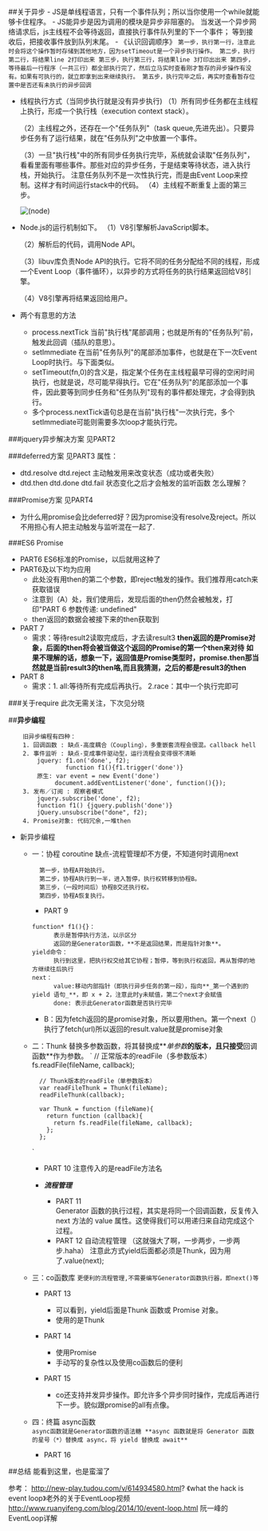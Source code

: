 ##关于异步
    - JS是单线程语言，只有一个事件队列；所以当你使用一个while就能够卡住程序。
    - JS能异步是因为调用的模块是异步非阻塞的。
        当发送一个异步网络请求后，js主线程不会等待返回，直接执行事件队列里的下一个事件；
        等到接收后，把接收事件放到队列末尾。
    - 《认识回调顺序》
    `` 第一步，执行第一行，注意此时会将这个操作暂时存储到其他地方，因为setTimeout是一个异步执行操作。
       第二步，执行第二行，将结果line 2打印出来
       第三步，执行第三行，将结果line 3打印出出来
       第四步，等待最后一行程序（一共三行）都全部执行完了，然后立马实时查看刚才暂存的异步操作有没有。如果有可执行的，就立即拿到出来继续执行。
       第五步，执行完毕之后，再实时查看暂存位置中是否还有未执行的异步回调 ``
   
- 线程执行方式（当同步执行就是没有异步执行)
   （1）所有同步任务都在主线程上执行，形成一个执行栈（execution context stack）。
   
   （2）主线程之外，还存在一个"任务队列"（task queue,先进先出）。只要异步任务有了运行结果，就在"任务队列"之中放置一个事件。
   
   （3）一旦"执行栈"中的所有同步任务执行完毕，系统就会读取"任务队列"，看看里面有哪些事件。那些对应的异步任务，于是结束等待状态，进入执行栈，开始执行。
       注意任务队列不是一次性执行完，而是由Event Loop来控制。这样才有时间运行stack中的代码。
   （4）主线程不断重复上面的第三步。
  
  ![(node)](http://www.ruanyifeng.com/blogimg/asset/2014/bg2014100803.png?raw=true)
  
- Node.js的运行机制如下。
    （1）V8引擎解析JavaScript脚本。
 
    （2）解析后的代码，调用Node API。
 
    （3）libuv库负责Node API的执行。它将不同的任务分配给不同的线程，形成一个Event Loop（事件循环），以异步的方式将任务的执行结果返回给V8引擎。
 
    （4）V8引擎再将结果返回给用户。
 
- 两个有意思的方法
    * process.nextTick 当前"执行栈"尾部调用；也就是所有的"任务队列"前，触发此回调（插队的意思）。
    * setImmediate 在当前"任务队列"的尾部添加事件，也就是在下一次Event Loop时执行。与下面类似。
    * setTimeout(fn,0)的含义是，指定某个任务在主线程最早可得的空闲时间执行，也就是说，尽可能早得执行。它在"任务队列"的尾部添加一个事件，因此要等到同步任务和"任务队列"现有的事件都处理完，才会得到执行。
    * 多个process.nextTick语句总是在当前"执行栈"一次执行完，多个setImmediate可能则需要多次loop才能执行完。
   
###jquery异步解决方案
见PART2

###deferred方案
见PART3
属性：
- dtd.resolve dtd.reject 主动触发用来改变状态（成功或者失败）
- dtd.then dtd.done dtd.fail 状态变化之后才会触发的监听函数
怎么理解？

###Promise方案
见PART4
* 为什么用promise会比deferred好？因为promise没有resolve及reject。所以
不用担心有人把主动触发与监听混在一起了.
  
###ES6 Promise  
* PART6 ES6标准的Promise，以后就用这种了
* PART6及以下均为应用
    * 此处没有用then的第二个参数，即reject触发的操作。我们推荐用catch来获取错误
    * 注意到（A）处，我们使用后，发现后面的then仍然会被触发，打印"PART 6 参数传递: undefined"
    * then返回的数据会被接下来的then获取到
* PART 7
    * 需求：等待result2读取完成后，才去读result3
    **then返回的是Promise对象，后面的then将会被当做这个返回的Promise的第一个then来对待**
    **如果不理解的话，想象一下，返回值是Promise类型时，promise.then那当然就是当前result3的then咯,而且我猜测，之后的都是result3的then**
* PART 8
    * 需求：1. all:等待所有完成后再执行。 2.race：其中一个执行完即可


###关于require
  此次无需关注，下次见分晓    
  
##**异步编程**
```
    旧异步编程有四种：
    1. 回调函数 : 缺点-高度耦合（Coupling），多重嵌套流程会很混。callback hell
    2. 事件监听 : 缺点-变成事件驱动型，运行流程会变得很不清晰
        jquery: f1.on('done', f2);
                function f1(){f1.trigger('done')}
        原生: var event = new Event('done')
             document.addEventListener('done', function(){});
    3. 发布／订阅 : 观察者模式
        jquery.subscribe('done', f2); 
        function f1() {jquery.publish('done')}
        jQuery.unsubscribe("done", f2);
    4. Promise对象: 代码冗余,一堆then
```

* 新异步编程
  - 一：协程 coroutine 缺点-流程管理却不方便，不知道何时调用next
      ```
        第一步，协程A开始执行。
        第二步，协程A执行到一半，进入暂停，执行权转移到协程B。
        第三步，（一段时间后）协程B交还执行权。
        第四步，协程A恢复执行。
      ```
      * PART 9
      ```
      function* f1(){}： 
            表示是暂停执行方法，以示区分
            返回的是Generator函数，**不是返回结果，而是指针对象**。
      yield命令：
            执行到这里，把执行权交给其它协程；暂停，等到执行权返回，再从暂停的地方继续往后执行
      next：
            value:移动内部指针（即执行异步任务的第一段），指向**_第一个遇到的 yield 语句_**，即 x + 2，注意此时y未赋值，第二个next才会赋值
            done: 表示此Generator函数是否执行完毕
      ```
      - B：因为fetch返回的是promise对象，所以要用then。第一个next（）执行了fetch(url)所以返回的result.value就是promise对象
  - 二：Thunk 替换多参数函数，将其替换成**_单参数_**的版本，且只接受**回调函数**作为参数。
      `   // 正常版本的readFile（多参数版本）
          fs.readFile(fileName, callback);
 
          // Thunk版本的readFile（单参数版本）
          var readFileThunk = Thunk(fileName);
          readFileThunk(callback);
          
          var Thunk = function (fileName){
            return function (callback){
              return fs.readFile(fileName, callback); 
            };
          };
      `
      - PART 10 注意传入的是readFile方法名
      
      - **_流程管理_**
        * PART 11  
            Generator 函数的执行过程，其实是将同一个回调函数，反复传入 next 方法的 value 属性。这使得我们可以用递归来自动完成这个过程。
        * PART 12 自动流程管理 （这就强大了啊，一步两步，一步两步.haha）
            注意此方式yield后面都必须是Thunk，因为用了.value(next);
        
  - 三：co函数库
    `
        更便利的流程管理,不需要编写Generator函数执行器，即next()等
    `
    - PART 13
      * 可以看到，yield后面是Thunk 函数或 Promise 对象。
      * 使用的是Thunk
       
    - PART 14
      * 使用Promise 
      * 手动写的复杂性以及使用co函数后的便利
      
    - PART 15
      * co还支持并发异步操作。即允许多个异步同时操作，完成后再进行下一步。貌似跟promise的all有点像。
  
  - 四：终篇 async函数     
    `
        async函数就是Generator函数的语法糖
        **async 函数就是将 Generator 函数的星号（*）替换成 async，将 yield 替换成 await**
    `
    - PART 16
  
##总结
    能看到这里，也是蛮溜了
  
  参考：
  http://new-play.tudou.com/v/614934580.html?   《what the hack is event loop》老外的关于EventLoop视频
  http://www.ruanyifeng.com/blog/2014/10/event-loop.html 阮一峰的EventLoop详解
